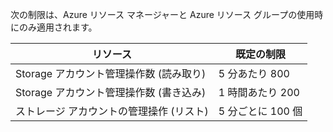 次の制限は、Azure リソース マネージャーと Azure リソース グループの使用時にのみ適用されます。

 リソース| 既定の制限
---|---
 Storage アカウント管理操作数 (読み取り)| 5 分あたり 800
 Storage アカウント管理操作数 (書き込み)| 1 時間あたり 200
 ストレージ アカウントの管理操作 (リスト)| 5 分ごとに 100 個





